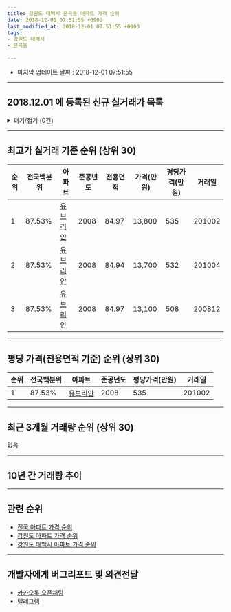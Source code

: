 ```yaml
---
title: 강원도 태백시 문곡동 아파트 가격 순위
date: 2018-12-01 07:51:55 +0900
last_modified_at: 2018-12-01 07:51:55 +0900
tags:
- 강원도 태백시
- 문곡동

---
```


* 마지막 업데이트 날짜 : 2018-12-01 07:51:55

---

## 2018.12.01 에 등록된 신규 실거래가 목록

<details>
<summary>펴기/접기 (0건)</summary>
<div markdown="1">

|아파트|전국백분위|준공년도|전용면적|가격(만원)|평당가격(만원)|거래일|
|---|---|---|---|---|---|---|
|없음|||||||


</div>
</details>

---

## 최고가 실거래 기준 순위 (상위 30)


|순위|전국백분위|아파트|준공년도|전용면적|가격(만원)|평당가격(만원)|거래일|
|---|---|---|---|---|---|---|---|
|1|87.53%|[유브리안](https://search.naver.com/search.naver?query=%EA%B0%95%EC%9B%90%EB%8F%84+%ED%83%9C%EB%B0%B1%EC%8B%9C+%EB%AC%B8%EA%B3%A1%EB%8F%99+%EC%9C%A0%EB%B8%8C%EB%A6%AC%EC%95%88)|2008|84.97|13,800|535|201002|
|2|87.53%|[유브리안](https://search.naver.com/search.naver?query=%EA%B0%95%EC%9B%90%EB%8F%84+%ED%83%9C%EB%B0%B1%EC%8B%9C+%EB%AC%B8%EA%B3%A1%EB%8F%99+%EC%9C%A0%EB%B8%8C%EB%A6%AC%EC%95%88)|2008|84.94|13,700|532|201004|
|3|87.53%|[유브리안](https://search.naver.com/search.naver?query=%EA%B0%95%EC%9B%90%EB%8F%84+%ED%83%9C%EB%B0%B1%EC%8B%9C+%EB%AC%B8%EA%B3%A1%EB%8F%99+%EC%9C%A0%EB%B8%8C%EB%A6%AC%EC%95%88)|2008|84.97|13,100|508|200812|


---

## 평당 가격(전용면적 기준) 순위 (상위 30)


|순위|전국백분위|아파트|준공년도|평당가격(만원)|거래일|
|---|---|---|---|---|---|
|1|87.53%|[유브리안](https://search.naver.com/search.naver?query=%EA%B0%95%EC%9B%90%EB%8F%84+%ED%83%9C%EB%B0%B1%EC%8B%9C+%EB%AC%B8%EA%B3%A1%EB%8F%99+%EC%9C%A0%EB%B8%8C%EB%A6%AC%EC%95%88)|2008|535|201002|


---

## 최근 3개월 거래량 순위 (상위 30)

없음

---

## 10년 간 거래량 추이


<div style="width:100%;">
    <canvas id="deal_progress" height="250"></canvas>
</div>

<script>
new Chart(document.getElementById("deal_progress"), {
    type: 'line',
    data: {
        labels: ['200812','200901','200902','200903','200904','200905','200906','200907','200908','200909','200910','200911','200912','201001','201002','201003','201004','201005','201006','201007','201008','201009','201010','201011','201012','201101','201102','201103','201104','201105','201106','201107','201108','201109','201110','201111','201112','201201','201202','201203','201204','201205','201206','201207','201208','201209','201210','201211','201212','201301','201302','201303','201304','201305','201306','201307','201308','201309','201310','201311','201312','201401','201402','201403','201404','201405','201406','201407','201408','201409','201410','201411','201412','201501','201502','201503','201504','201505','201506','201507','201508','201509','201510','201511','201512','201601','201602','201603','201604','201605','201606','201607','201608','201609','201610','201611','201612','201701','201702','201703','201704','201705','201706','201707','201708','201709','201710','201711','201712','201801','201802','201803','201804','201805','201806','201807','201808','201809','201810','201811','201812'],
        datasets: [{
            label: '실거래 수',
            pointRadius: 1,
            data: [6, 6, 0, 1, 0, 0, 0, 0, 1, 0, 0, 0, 0, 0, 2, 2, 13, 1, 1, 1, 2, 1, 0, 0, 0, 3, 0, 8, 0, 1, 1, 0, 3, 1, 5, 0, 1, 0, 0, 1, 0, 0, 2, 2, 0, 0, 0, 0, 0, 1, 1, 3, 2, 0, 1, 1, 1, 1, 0, 0, 2, 1, 0, 3, 2, 2, 0, 3, 1, 0, 0, 2, 0, 2, 0, 1, 0, 5, 1, 3, 3, 0, 1, 6, 3, 2, 1, 1, 3, 1, 1, 3, 1, 0, 0, 1, 1, 0, 1, 1, 2, 1, 1, 0, 1, 2, 1, 2, 0, 0, 0, 2, 3, 1, 2, 1, 2, 0, 0, 0, 0],
            borderColor: "rgba(255, 201, 14, 1)",
            backgroundColor: "rgba(255, 201, 14, 0.5)",
            fill: true,
        }]
    },
    options: {
        responsive: true,
        title: {
            display: true,
            text: '10년간 거래량 추이'
        },
        tooltips: {
            mode: 'index',
            intersect: false,
        },
        hover: {
            mode: 'nearest',
            intersect: true
        },
        scales: {
            xAxes: [{
                display: true,
                scaleLabel: {
                    display: true,
                    labelString: '년/월'
                }
            }],
            yAxes: [{
                display: true,
                ticks: {
                    suggestedMin: 0,
                },
                scaleLabel: {
                    display: true,
                    labelString: '실거래 수'
                }
            }]
        }
    }
});

</script>


---

## 관련 순위

- [전국 아파트 가격 순위](https://inasie.github.io/apt-ranking/전국)
- [강원도 아파트 가격 순위](https://inasie.github.io/apt-ranking/강원도)
- [강원도 태백시 아파트 가격 순위](https://inasie.github.io/apt-ranking/강원도-태백시)


---

## 개발자에게 버그리포트 및 의견전달

- [카카오톡 오픈채팅](https://open.kakao.com/o/gLJUAP4)
- [텔레그램](https://t.me/inasie)

